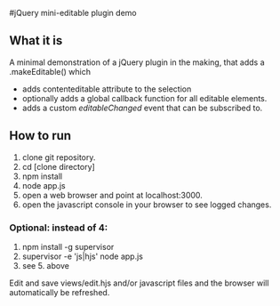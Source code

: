 #jQuery mini-editable plugin demo

## What it is
A minimal demonstration of a jQuery plugin in the making, that adds a .makeEditable() which
* adds contenteditable attribute to the selection
* optionally adds a global callback function for all editable elements.
* adds a custom _editableChanged_ event that can be subscribed to.

## How to run
1. clone git repository.
2. cd [clone directory]
3. npm install
4. node app.js
5. open a web browser and point at localhost:3000.
6. open the javascript console in your browser to see logged changes.

### Optional: instead of 4:
1. npm install -g supervisor
2. supervisor -e 'js|hjs' node app.js
3. see 5. above

Edit and save views/edit.hjs and/or javascript files and the browser will automatically be refreshed.
